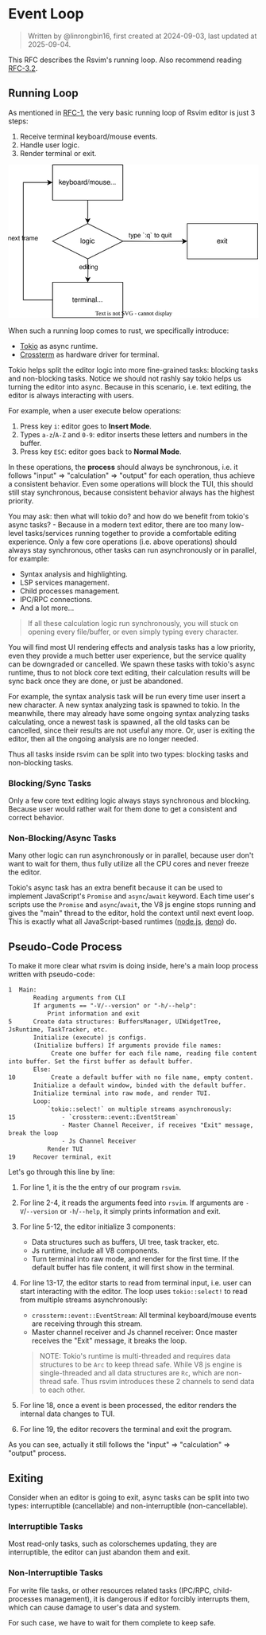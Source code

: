 # Event Loop

> Written by @linrongbin16, first created at 2024-09-03, last updated at 2025-09-04.

This RFC describes the Rsvim's running loop. Also recommend reading [RFC-3.2](3-JavaScriptRuntime/2-ImportModules.md).

## Running Loop

As mentioned in [RFC-1](1-TUI.md), the very basic running loop of Rsvim editor is just 3 steps:

1. Receive terminal keyboard/mouse events.
2. Handle user logic.
3. Render terminal or exit.

![1](images/1-TUI.1.drawio.svg)

When such a running loop comes to rust, we specifically introduce:

- [Tokio](https://tokio.rs/) as async runtime.
- [Crossterm](https://github.com/crossterm-rs/crossterm) as hardware driver for terminal.

Tokio helps split the editor logic into more fine-grained tasks: blocking tasks and non-blocking tasks. Notice we should not rashly say tokio helps us turning the editor into async. Because in this scenario, i.e. text editing, the editor is always interacting with users.

For example, when a user execute below operations:

1. Press key `i`: editor goes to **Insert Mode**.
2. Types `a-z`/`A-Z` and `0-9`: editor inserts these letters and numbers in the buffer.
3. Press key `ESC`: editor goes back to **Normal Mode**.

In these operations, the **process** should always be synchronous, i.e. it follows "input" => "calculation" => "output" for each operation, thus achieve a consistent behavior. Even some operations will block the TUI, this should still stay synchronous, because consistent behavior always has the highest priority.

You may ask: then what will tokio do? and how do we benefit from tokio's async tasks? - Because in a modern text editor, there are too many low-level tasks/services running together to provide a comfortable editing experience. Only a few core operations (i.e. above operations) should always stay synchronous, other tasks can run asynchronously or in parallel, for example:

- Syntax analysis and highlighting.
- LSP services management.
- Child processes management.
- IPC/RPC connections.
- And a lot more...

> If all these calculation logic run synchronously, you will stuck on opening every file/buffer, or even simply typing every character.

You will find most UI rendering effects and analysis tasks has a low priority, even they provide a much better user experience, but the service quality can be downgraded or cancelled. We spawn these tasks with tokio's async runtime, thus to not block core text editing, their calculation results will be sync back once they are done, or just be abandoned.

For example, the syntax analysis task will be run every time user insert a new character. A new syntax analyzing task is spawned to tokio. In the meanwhile, there may already have some ongoing syntax analyzing tasks calculating, once a newest task is spawned, all the old tasks can be cancelled, since their results are not useful any more. Or, user is exiting the editor, then all the ongoing analysis are no longer needed.

Thus all tasks inside rsvim can be split into two types: blocking tasks and non-blocking tasks.

### Blocking/Sync Tasks

Only a few core text editing logic always stays synchronous and blocking. Because user would rather wait for them done to get a consistent and correct behavior.

### Non-Blocking/Async Tasks

Many other logic can run asynchronously or in parallel, because user don't want to wait for them, thus fully utilize all the CPU cores and never freeze the editor.

Tokio's async task has an extra benefit because it can be used to implement JavaScript's `Promise` and `async`/`await` keyword. Each time user's scripts use the `Promise` and `async`/`await`, the V8 js engine stops running and gives the "main" thread to the editor, hold the context until next event loop. This is exactly what all JavaScript-based runtimes ([node.js](https://nodejs.org/), [deno](https://deno.com/)) do.

## Pseudo-Code Process

To make it more clear what rsvim is doing inside, here's a main loop process written with pseudo-code:

```text
1  Main:
       Reading arguments from CLI
       If arguments == "-V/--version" or "-h/--help":
           Print information and exit
5      Create data structures: BuffersManager, UIWidgetTree, JsRuntime, TaskTracker, etc.
       Initialize (execute) js configs.
       (Initialize buffers) If arguments provide file names:
            Create one buffer for each file name, reading file content into buffer. Set the first buffer as default buffer.
       Else:
10          Create a default buffer with no file name, empty content.
       Initialize a default window, binded with the default buffer.
       Initialize terminal into raw mode, and render TUI.
       Loop:
           `tokio::select!` on multiple streams asynchronously:
15             - `crossterm::event::EventStream`
               - Master Channel Receiver, if receives "Exit" message, break the loop
               - Js Channel Receiver
           Render TUI
19     Recover terminal, exit
```

Let's go through this line by line:

1. For line 1, it is the the entry of our program `rsvim`.
2. For line 2-4, it reads the arguments feed into `rsvim`. If arguments are `-V`/`--version` or `-h`/`--help`, it simply prints information and exit.
3. For line 5-12, the editor initialize 3 components:
   - Data structures such as buffers, UI tree, task tracker, etc.
   - Js runtime, include all V8 components.
   - Turn terminal into raw mode, and render for the first time. If the default buffer has file content, it will first show in the terminal.
4. For line 13-17, the editor starts to read from terminal input, i.e. user can start interacting with the editor. The loop uses `tokio::select!` to read from multiple streams asynchronously:
   - `crossterm::event::EventStream`: All terminal keyboard/mouse events are receiving through this stream.
   - Master channel receiver and Js channel receiver: Once master receives the "Exit" message, it breaks the loop.

   > NOTE: Tokio's runtime is multi-threaded and requires data structures to be `Arc` to keep thread safe. While V8 js engine is single-threaded and all data structures are `Rc`, which are non-thread safe. Thus rsvim introduces these 2 channels to send data to each other.

5. For line 18, once a event is been processed, the editor renders the internal data changes to TUI.
6. For line 19, the editor recovers the terminal and exit the program.

As you can see, actually it still follows the "input" => "calculation" => "output" process.

## Exiting

Consider when an editor is going to exit, async tasks can be split into two types: interruptible (cancellable) and non-interruptible (non-cancellable).

### Interruptible Tasks

Most read-only tasks, such as colorschemes updating, they are interruptible, the editor can just abandon them and exit.

### Non-Interruptible Tasks

For write file tasks, or other resources related tasks (IPC/RPC, child-processes management), it is dangerous if editor forcibly interrupts them, which can cause damage to user's data and system.

For such case, we have to wait for them complete to keep safe.

